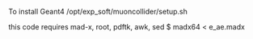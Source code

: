 To install Geant4
 /opt/exp_soft/muoncollider/setup.sh 

this code requires mad-x, root, pdftk, awk, sed 
$ madx64 < e_ae.madx

